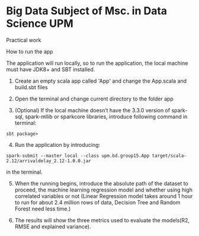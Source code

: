 # Big Data Subject of Msc. in Data Science UPM

Practical work

How to run the app

The application will run locally, so to run the application, the local machine must have JDK8+
and SBT installed.

1. Create an empty scala app called 'App' and change the App.scala and build.sbt files

2. Open the terminal and change current directory to the folder app

3. (Optional) If the local machine doesn’t have the 3.3.0 version of spark-sql, spark-mllib or sparkcore
libraries, introduce following command in terminal:
```
sbt package>
```

4. Run the application by introducing:
```
spark-submit --master local --class upm.bd.group15.App target/scala-2.12/arrivaldelay_2.12-1.0.0.jar
```
in the terminal.

5. When the running begins, introduce the absolute path of the dataset to proceed, the
machine learning regression model and whether using high correlated variables or not
 (Linear Regression model takes around 1 hour to run for about 2.4 million
rows of data, Decision Tree and Random Forest need less time.)

6. The results will show the three metrics used to evaluate the models(R2, RMSE and explained
variance).

